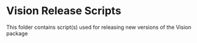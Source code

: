 # Vision Release Scripts

This folder contains script(s) used for releasing new versions of the Vision package

